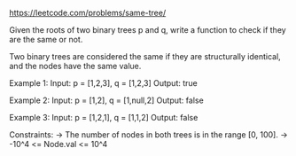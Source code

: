 https://leetcode.com/problems/same-tree/

Given the roots of two binary trees p and q, write a function to check if they are the same or not.

Two binary trees are considered the same if they are structurally identical, and the nodes have the same value.

Example 1:
Input: p = [1,2,3], q = [1,2,3]
Output: true

Example 2:
Input: p = [1,2], q = [1,null,2]
Output: false

Example 3:
Input: p = [1,2,1], q = [1,1,2]
Output: false
 
Constraints:
-> The number of nodes in both trees is in the range [0, 100].
-> -10^4 <= Node.val <= 10^4
